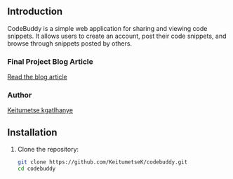

## Introduction

CodeBuddy is a simple web application for sharing and viewing code snippets. It allows users to create an account, post their code snippets, and browse through snippets posted by others.

### Final Project Blog Article
[Read the blog article](https://medium.com/@keitumetselovely/codebuddy-5e92dfa41aec)

### Author
[Keitumetse kgatlhanye]((https://www.linkedin.com/in/keitumetse-kgatlhanye-56b388278/))

## Installation

1. Clone the repository:
   ```sh
   git clone https://github.com/KeitumetseK/codebuddy.git
   cd codebuddy
